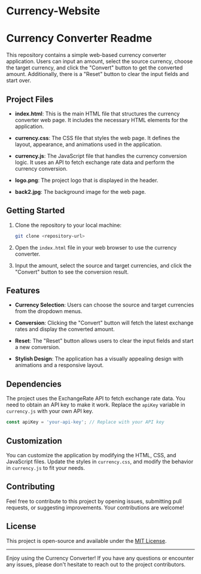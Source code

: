 # Currency-Website
# Currency Converter Readme

This repository contains a simple web-based currency converter application. Users can input an amount, select the source currency, choose the target currency, and click the "Convert" button to get the converted amount. Additionally, there is a "Reset" button to clear the input fields and start over.

## Project Files

- **index.html**: This is the main HTML file that structures the currency converter web page. It includes the necessary HTML elements for the application.

- **currency.css**: The CSS file that styles the web page. It defines the layout, appearance, and animations used in the application.

- **currency.js**: The JavaScript file that handles the currency conversion logic. It uses an API to fetch exchange rate data and perform the currency conversion.

- **logo.png**: The project logo that is displayed in the header.

- **back2.jpg**: The background image for the web page.

## Getting Started

1. Clone the repository to your local machine:

   ```bash
   git clone <repository-url>
   ```

2. Open the `index.html` file in your web browser to use the currency converter.

3. Input the amount, select the source and target currencies, and click the "Convert" button to see the conversion result.

## Features

- **Currency Selection**: Users can choose the source and target currencies from the dropdown menus.

- **Conversion**: Clicking the "Convert" button will fetch the latest exchange rates and display the converted amount.

- **Reset**: The "Reset" button allows users to clear the input fields and start a new conversion.

- **Stylish Design**: The application has a visually appealing design with animations and a responsive layout.

## Dependencies

The project uses the ExchangeRate API to fetch exchange rate data. You need to obtain an API key to make it work. Replace the `apiKey` variable in `currency.js` with your own API key.

```javascript
const apiKey = 'your-api-key'; // Replace with your API key
```

## Customization

You can customize the application by modifying the HTML, CSS, and JavaScript files. Update the styles in `currency.css`, and modify the behavior in `currency.js` to fit your needs.

## Contributing

Feel free to contribute to this project by opening issues, submitting pull requests, or suggesting improvements. Your contributions are welcome!

## License

This project is open-source and available under the [MIT License](LICENSE).

---

Enjoy using the Currency Converter! If you have any questions or encounter any issues, please don't hesitate to reach out to the project contributors.

